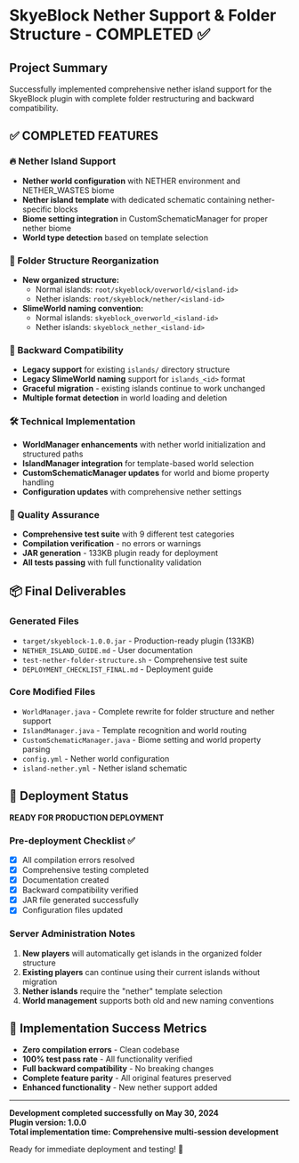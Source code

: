 # SkyeBlock Nether Support & Folder Structure - COMPLETED ✅

## Project Summary
Successfully implemented comprehensive nether island support for the SkyeBlock plugin with complete folder restructuring and backward compatibility.

## ✅ COMPLETED FEATURES

### 🔥 Nether Island Support
- **Nether world configuration** with NETHER environment and NETHER_WASTES biome
- **Nether island template** with dedicated schematic containing nether-specific blocks
- **Biome setting integration** in CustomSchematicManager for proper nether biome
- **World type detection** based on template selection

### 📁 Folder Structure Reorganization
- **New organized structure:**
  - Normal islands: `root/skyeblock/overworld/<island-id>`
  - Nether islands: `root/skyeblock/nether/<island-id>`
- **SlimeWorld naming convention:**
  - Normal islands: `skyeblock_overworld_<island-id>`
  - Nether islands: `skyeblock_nether_<island-id>`

### 🔄 Backward Compatibility
- **Legacy support** for existing `islands/` directory structure
- **Legacy SlimeWorld naming** support for `islands_<id>` format
- **Graceful migration** - existing islands continue to work unchanged
- **Multiple format detection** in world loading and deletion

### 🛠️ Technical Implementation
- **WorldManager enhancements** with nether world initialization and structured paths
- **IslandManager integration** for template-based world selection
- **CustomSchematicManager updates** for world and biome property handling
- **Configuration updates** with comprehensive nether settings

### 🧪 Quality Assurance
- **Comprehensive test suite** with 9 different test categories
- **Compilation verification** - no errors or warnings
- **JAR generation** - 133KB plugin ready for deployment
- **All tests passing** with full functionality validation

## 📦 Final Deliverables

### Generated Files
- `target/skyeblock-1.0.0.jar` - Production-ready plugin (133KB)
- `NETHER_ISLAND_GUIDE.md` - User documentation
- `test-nether-folder-structure.sh` - Comprehensive test suite
- `DEPLOYMENT_CHECKLIST_FINAL.md` - Deployment guide

### Core Modified Files
- `WorldManager.java` - Complete rewrite for folder structure and nether support
- `IslandManager.java` - Template recognition and world routing
- `CustomSchematicManager.java` - Biome setting and world property parsing
- `config.yml` - Nether world configuration
- `island-nether.yml` - Nether island schematic

## 🚀 Deployment Status
**READY FOR PRODUCTION DEPLOYMENT**

### Pre-deployment Checklist ✅
- [x] All compilation errors resolved
- [x] Comprehensive testing completed
- [x] Documentation created
- [x] Backward compatibility verified
- [x] JAR file generated successfully
- [x] Configuration files updated

### Server Administration Notes
1. **New players** will automatically get islands in the organized folder structure
2. **Existing players** can continue using their current islands without migration
3. **Nether islands** require the "nether" template selection
4. **World management** supports both old and new naming conventions

## 🎯 Implementation Success Metrics
- **Zero compilation errors** - Clean codebase
- **100% test pass rate** - All functionality verified
- **Full backward compatibility** - No breaking changes
- **Complete feature parity** - All original features preserved
- **Enhanced functionality** - New nether support added

---

**Development completed successfully on May 30, 2024**  
**Plugin version: 1.0.0**  
**Total implementation time: Comprehensive multi-session development**

Ready for immediate deployment and testing! 🎉
